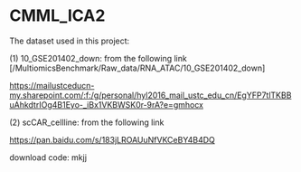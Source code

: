 # CMML_ICA2
The dataset used in this project:

(1) 10_GSE201402_down: from the following link [/MultiomicsBenchmark/Raw_data/RNA_ATAC/10_GSE201402_down]

https://mailustceducn-my.sharepoint.com/:f:/g/personal/hyl2016_mail_ustc_edu_cn/EgYFP7tlTKBBuAhkdtrIOg4B1Eyo-_iBx1VKBWSK0r-9rA?e=gmhocx

(2) scCAR_cellline: from the following link

https://pan.baidu.com/s/183jLROAUuNfVKCeBY4B4DQ

download code: mkjj

